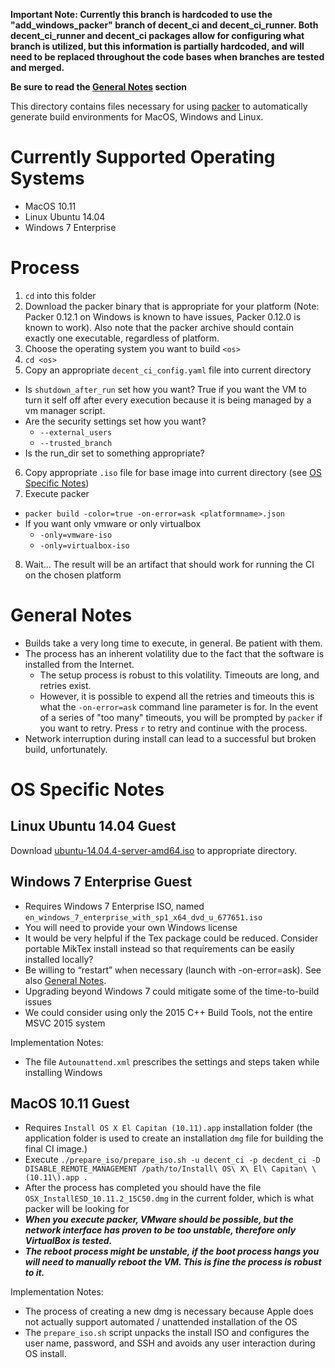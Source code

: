 
**Important Note: Currently this branch is hardcoded to use the "add_windows_packer" branch of decent_ci and decent_ci_runner. Both decent_ci_runner and decent_ci packages allow for configuring what branch is utilized, but this information is partially hardcoded, and will need to be replaced throughout the code bases when branches are tested and merged.**

**Be sure to read the [General Notes](#generalnotes) section**

This directory contains files necessary for using [packer](http://packer.io) to automatically generate build environments for MacOS, Windows and Linux.

# Currently Supported Operating Systems

 * MacOS 10.11
 * Linux Ubuntu 14.04
 * Windows 7 Enterprise

# Process

1. `cd` into this folder
2. Download the packer binary that is appropriate for your platform (Note: Packer 0.12.1 on Windows is known to have issues, Packer 0.12.0 is known to work). Also note that the packer archive should contain exactly one executable, regardless of platform.
3. Choose the operating system you want to build `<os>`
4. `cd <os>`
5. Copy an appropriate `decent_ci_config.yaml` file into current directory
  * Is `shutdown_after_run` set how you want? True if you want the VM to turn it self off after every execution because it is being managed by a vm manager script.
  * Are the security settings set how you want?
    * `--external_users`
    * `--trusted_branch`
  * Is the run_dir set to something appropriate?
6. Copy appropriate `.iso` file for base image into current directory (see [OS Specific Notes](#osspecificnotes))
7. Execute packer
  * `packer build -color=true -on-error=ask <platformname>.json`
  * If you want only vmware or only virtualbox
    * `-only=vmware-iso`
    * `-only=virtualbox-iso`
8. Wait... The result will be an artifact that should work for running the CI on the chosen platform

# <a name="generalnotes"></a>General Notes

 * Builds take a very long time to execute, in general. Be patient with them.
 * The process has an inherent volatility due to the fact that the software is installed from the Internet.
   * The setup process is robust to this volatility. Timeouts are long, and retries exist.
   * However, it is possible to expend all the retries and timeouts this is what the `-on-error=ask` command line parameter is for. In the event of a series of "too many" timeouts, you will be prompted by `packer` if you want to retry. Press `r` to retry and continue with the process.
 * Network interruption during install can lead to a successful but broken build, unfortunately.

# <a name="osspecificnotes"></a>OS Specific Notes

## Linux Ubuntu 14.04 Guest

Download [ubuntu-14.04.4-server-amd64.iso](http://releases.ubuntu.com/14.04/ubuntu-14.04.4-server-amd64.iso) to appropriate directory. 

## Windows 7 Enterprise Guest

 * Requires Windows 7 Enterprise ISO, named `en_windows_7_enterprise_with_sp1_x64_dvd_u_677651.iso`
 * You will need to provide your own Windows license
 * It would be very helpful if the Tex package could be reduced. Consider portable MikTex install instead so that requirements can be easily installed locally?
 * Be willing to “restart” when necessary (launch with -on-error=ask). See also [General Notes](#generalnotes).
 * Upgrading beyond Windows 7 could mitigate some of the time-to-build issues
 * We could consider using only the 2015 C++ Build Tools, not the entire MSVC 2015 system
 
Implementation Notes:

 * The file `Autounattend.xml` prescribes the settings and steps taken while installing Windows
 
 
## MacOS 10.11 Guest

 * Requires `Install OS X El Capitan (10.11).app` installation folder (the application folder is used to create an installation `dmg` file for building the final CI image.)
 * Execute `./prepare_iso/prepare_iso.sh -u decent_ci -p decdent_ci -D DISABLE_REMOTE_MANAGEMENT /path/to/Install\ OS\ X\ El\ Capitan\ \(10.11\).app .`
 * After the process has completed you should have the file `OSX_InstallESD_10.11.2_15C50.dmg` in the current folder, which is what packer will be looking for
 * ***When you execute packer, VMware should be possible, but the network interface has proven to be too unstable, therefore only VirtualBox is tested.***
 * ***The reboot process might be unstable, if the boot process hangs you will need to manually reboot the VM. This is fine the process is robust to it.***
 
Implementation Notes:
 
 * The process of creating a new dmg is necessary because Apple does not actually support automated / unattended installation of the OS
 * The `prepare_iso.sh` script unpacks the install ISO and configures the user name, password, and SSH and avoids any user interaction during OS install.


